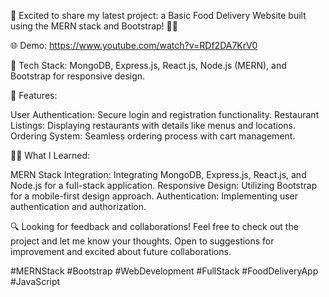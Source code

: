 🚀 Excited to share my latest project: a Basic Food Delivery Website built using the MERN stack and Bootstrap! 🍔🌐

🌐 Demo: https://www.youtube.com/watch?v=RDf2DA7KrV0

🔧 Tech Stack: MongoDB, Express.js, React.js, Node.js (MERN), and Bootstrap for responsive design.

🌟 Features:

User Authentication: Secure login and registration functionality.
Restaurant Listings: Displaying restaurants with details like menus and locations.
Ordering System: Seamless ordering process with cart management.

👨‍💻 What I Learned:

MERN Stack Integration: Integrating MongoDB, Express.js, React.js, and Node.js for a full-stack application.
Responsive Design: Utilizing Bootstrap for a mobile-first design approach.
Authentication: Implementing user authentication and authorization.

🔍 Looking for feedback and collaborations! Feel free to check out the project and let me know your thoughts. Open to suggestions for improvement and excited about future collaborations.

#MERNStack #Bootstrap #WebDevelopment #FullStack #FoodDeliveryApp #JavaScript
